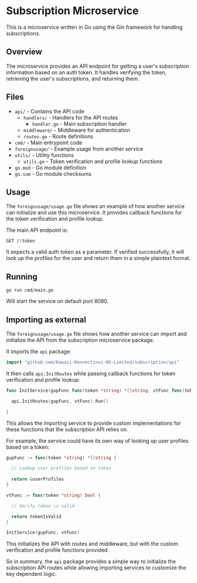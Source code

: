 # Subscription Microservice

This is a microservice written in Go using the Gin framework for handling subscriptions.

## Overview

The microservice provides an API endpoint for getting a user's subscription information based on an auth token. It handles verifying the token, retrieving the user's subscriptions, and returning them.

## Files

- `api/` - Contains the API code
  - `handlers/` - Handlers for the API routes
    - `handler.go` - Main subscription handler
  - `middleware/` - Middleware for authentication
  - `routes.go` - Route definitions
- `cmd/` - Main entrypoint code
- `foreignusage/` - Example usage from another service 
- `utils/` - Utility functions
  - `utils.go` - Token verification and profile lookup functions
- `go.mod` - Go module definition
- `go.sum` - Go module checksums

## Usage

The `foreignusage/usage.go` file shows an example of how another service can initialize and use this microservice. It provides callback functions for the token verification and profile lookup.

The main API endpoint is:

```
GET /:token
```

It expects a valid auth token as a parameter. If verified successfully, it will look up the profiles for the user and return them in a simple plaintext format.

## Running

```
go run cmd/main.go
```

Will start the service on default port 8080.

## Importing as external

The `foreignusage/usage.go` file shows how another service can import and initialize the API from the subscription microservice package.

It imports the `api` package:

```go
import "github.com/Kawaii-Konnections-KK-Limited/subscription/api"
```

It then calls `api.InitRoutes` while passing callback functions for token verification and profile lookup:

```go
func InitService(gupFunc func(token *string) *[]string, vtFunc func(token *string) bool) {

  api.InitRoutes(gupFunc, vtFunc).Run()

}
```

This allows the importing service to provide custom implementations for these functions that the subscription API relies on.

For example, the service could have its own way of looking up user profiles based on a token:

```go
gupFunc := func(token *string) *[]string {

  // Lookup user profiles based on token
  
  return &userProfiles 
}

vtFunc := func(token *string) bool {

  // Verify token is valid

  return tokenIsValid
}

InitService(gupFunc, vtFunc)
```

This initializes the API with routes and middleware, but with the custom verification and profile functions provided.

So in summary, the `api` package provides a simple way to initialize the subscription API routes while allowing importing services to customize the key dependent logic.